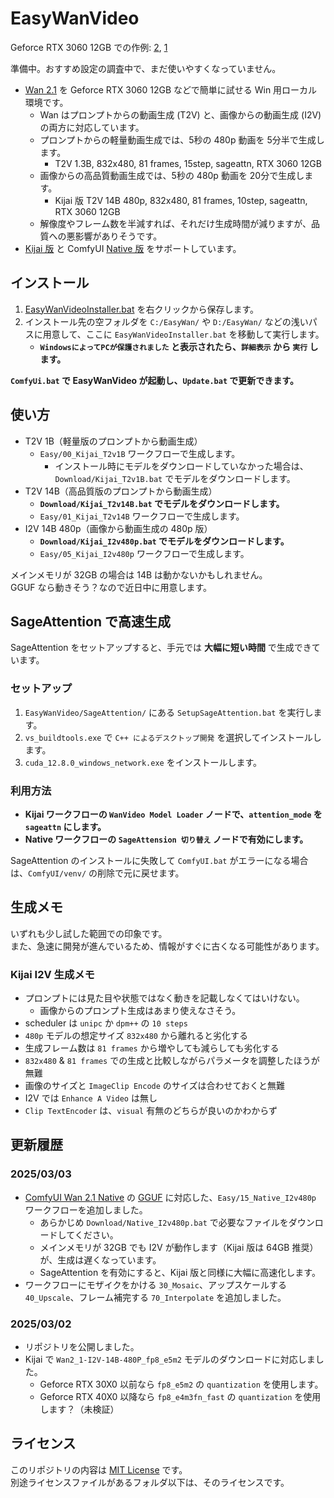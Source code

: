 ﻿# EasyWanVideo

Geforce RTX 3060 12GB での作例:
[2](https://x.com/Zuntan03/status/1896103446983688362), 
[1](https://x.com/Zuntan03/status/1894893100025422207)

準備中。おすすめ設定の調査中で、まだ使いやすくなっていません。

- [Wan 2.1](https://github.com/Wan-Video/Wan2.1) を Geforce RTX 3060 12GB などで簡単に試せる Win 用ローカル環境です。
	- Wan はプロンプトからの動画生成 (T2V) と、画像からの動画生成 (I2V) の両方に対応しています。
	- プロンプトからの軽量動画生成では、5秒の 480p 動画を 5分半で生成します。
		- T2V 1.3B, 832x480, 81 frames, 15step, sageattn, RTX 3060 12GB
	- 画像からの高品質動画生成では、5秒の 480p 動画を 20分で生成します。
		- Kijai 版 T2V 14B 480p, 832x480, 81 frames, 10step, sageattn, RTX 3060 12GB
	- 解像度やフレーム数を半減すれば、それだけ生成時間が減りますが、品質への悪影響がありそうです。
- [Kijai 版](https://github.com/kijai/ComfyUI-WanVideoWrapper) と ComfyUI [Native 版](https://comfyui.org/blog/revolutionize-video-creation-comfyui) をサポートしています。

## インストール

1. [EasyWanVideoInstaller.bat](https://github.com/Zuntan03/EasyWanVideo/raw/main/EasyWanVideo/EasyWanVideoInstaller.bat?ver=0) を右クリックから保存します。
2. インストール先の空フォルダを `C:/EasyWan/` や `D:/EasyWan/` などの浅いパスに用意して、ここに `EasyWanVideoInstaller.bat` を移動して実行します。
	- **`WindowsによってPCが保護されました` と表示されたら、`詳細表示` から `実行` します。**

**`ComfyUi.bat` で EasyWanVideo が起動し、`Update.bat` で更新できます。**

## 使い方

- T2V 1B（軽量版のプロンプトから動画生成）
	- `Easy/00_Kijai_T2v1B` ワークフローで生成します。
		- インストール時にモデルをダウンロードしていなかった場合は、`Download/Kijai_T2v1B.bat` でモデルをダウンロードします。
- T2V 14B（高品質版のプロンプトから動画生成）
	- **`Download/Kijai_T2v14B.bat` でモデルをダウンロードします。**
	- `Easy/01_Kijai_T2v14B` ワークフローで生成します。
- I2V 14B 480p（画像から動画生成の 480p 版）
	- **`Download/Kijai_I2v480p.bat` でモデルをダウンロードします。**
	- `Easy/05_Kijai_I2v480p` ワークフローで生成します。

メインメモリが 32GB の場合は 14B は動かないかもしれません。  
GGUF なら動きそう？なので近日中に用意します。

## SageAttention で高速生成

SageAttention をセットアップすると、手元では **大幅に短い時間** で生成できています。

### セットアップ

1. `EasyWanVideo/SageAttention/` にある `SetupSageAttention.bat` を実行します。
2. `vs_buildtools.exe` で `C++ によるデスクトップ開発` を選択してインストールします。
3. `cuda_12.8.0_windows_network.exe` をインストールします。

### 利用方法

- **Kijai ワークフローの `WanVideo Model Loader` ノードで、`attention_mode` を `sageattn` にします。**
- **Native ワークフローの `SageAttension 切り替え` ノードで有効にします。**

SageAttention のインストールに失敗して `ComfyUI.bat` がエラーになる場合は、`ComfyUI/venv/` の削除で元に戻せます。

## 生成メモ

いずれも少し試した範囲での印象です。  
また、急速に開発が進んでいるため、情報がすぐに古くなる可能性があります。

### Kijai I2V 生成メモ

- プロンプトには見た目や状態ではなく動きを記載しなくてはいけない。
	- 画像からのプロンプト生成はあまり使えなさそう。
- scheduler は `unipc` か `dpm++` の `10 steps`
- `480p` モデルの想定サイズ `832x480` から離れると劣化する
- 生成フレーム数は `81 frames` から増やしても減らしても劣化する
- `832x480` & `81 frames` での生成と比較しながらパラメータを調整したほうが無難
- 画像のサイズと `ImageClip Encode` のサイズは合わせておくと無難
- I2V では `Enhance A Video` は無し
- `Clip TextEncoder` は、`visual` 有無のどちらが良いのかわからず

## 更新履歴

### 2025/03/03

- [ComfyUI Wan 2.1 Native](https://comfyanonymous.github.io/ComfyUI_examples/wan/) の [GGUF](https://huggingface.co/city96/Wan2.1-I2V-14B-480P-gguf) に対応した、`Easy/15_Native_I2v480p` ワークフローを追加しました。
	- あらかじめ `Download/Native_I2v480p.bat` で必要なファイルをダウンロードしてください。
	- メインメモリが 32GB でも I2V が動作します（Kijai 版は 64GB 推奨）が、生成は遅くなっています。
	- SageAttention を有効にすると、Kijai 版と同様に大幅に高速化します。
- ワークフローにモザイクをかける `30_Mosaic`、アップスケールする `40_Upscale`、フレーム補完する `70_Interpolate` を追加しました。

### 2025/03/02

- リポジトリを公開しました。
- Kijai で `Wan2_1-I2V-14B-480P_fp8_e5m2` モデルのダウンロードに対応しました。
	- Geforce RTX 30X0 以前なら `fp8_e5m2` の `quantization` を使用します。
	- Geforce RTX 40X0 以降なら `fp8_e4m3fn_fast` の `quantization` を使用します？（未検証）

## ライセンス

このリポジトリの内容は [MIT License](./LICENSE.txt) です。  
別途ライセンスファイルがあるフォルダ以下は、そのライセンスです。
